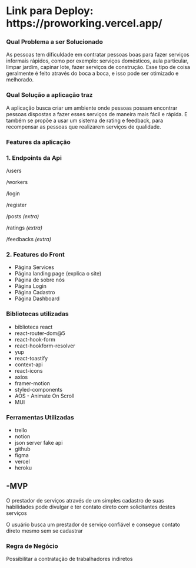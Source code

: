 <h1>
Link para Deploy: https://proworking.vercel.app/
</h1>


### **Qual Problema a ser Solucionado**

As pessoas tem dificuldade em contratar pessoas boas para fazer serviços informais rápidos, como por exemplo: serviços domésticos, aula particular, limpar jardim, capinar lote, fazer serviços de construção. Esse tipo de coisa geralmente é feito através do boca a boca, e isso pode ser otimizado e melhorado.

### **Qual Solução a aplicação traz**

A aplicação busca criar um ambiente onde pessoas possam encontrar pessoas dispostas a fazer esses serviços de maneira mais fácil e rápida. E também se propõe a usar um sistema de rating e feedback, para recompensar as pessoas que realizarem serviços de qualidade.

### **Features da aplicação**

### 1. Endpoints da Api

/users

/workers

/login

/register

/posts *(extra)*

/ratings *(extra)*

/feedbacks *(extra)*

### 2. Features do Front

- Página Services
- Página landing page (explica o site)
- Página de sobre nós
- Página Login
- Página Cadastro
- Página Dashboard


### **Bibliotecas utilizadas**

- biblioteca react
- react-router-dom@5
- react-hook-form
- react-hookform-resolver
- yup
- react-toastify
- context-api
- react-icons
- axios
- framer-motion
- styled-components
- AOS - Animate On Scroll
- MUI


### **Ferramentas Utilizadas**

- trello
- notion
- json server fake api
- github
- figma
- vercel
- heroku



## -MVP

O prestador de serviços através de um simples cadastro de suas habilidades pode divulgar e ter contato direto com solicitantes destes serviços

O usuário busca um prestador de serviço confiável e consegue contato direto mesmo sem se cadastrar

### Regra de Negócio

Possibilitar a contratação de trabalhadores indiretos




